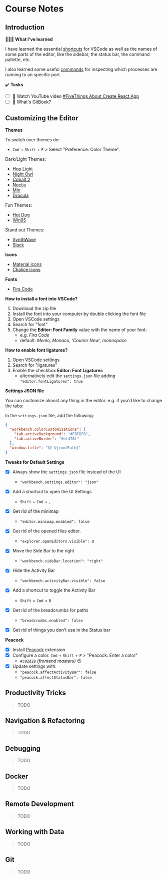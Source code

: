# Course Notes

## Introduction

🙇🏻‍♂️ **What I've learned**
 
 I have learned the essential [shortcuts](./shortcuts.md) for VSCode as well as the names of some parts of the editor, like the sidebar, the status bar, the command pallette, etc.

 I also learned some useful [commands](./commands.md) for inspecting which processes are running to an specific port.

✔️ **Tasks**

- [ ] 👀 Watch YouTube video [#FiveThings About Create React App](https://www.youtube.com/watch?v=9t2GWFegnkQ&ab_channel=MicrosoftDeveloper)
- [ ] 🤔 What's [GitBook](https://www.gitbook.com/)?

## Customizing the Editor

**Themes**

To switch over themes do:

* `Cmd` + `Shift` + `P` > Select "Preference: Color Theme".


Dark/Light Themes:

* [Hop Light](https://marketplace.visualstudio.com/items?itemName=bubersson.theme-hop-light)
* [Night Owl](https://marketplace.visualstudio.com/items?itemName=sdras.night-owl)
* [Cobalt 2](https://marketplace.visualstudio.com/items?itemName=wesbos.theme-cobalt2)
* [Noctis](https://marketplace.visualstudio.com/items?itemName=liviuschera.noctis)
* [Min](https://marketplace.visualstudio.com/items?itemName=miguelsolorio.min-theme)
* [Dracula](https://marketplace.visualstudio.com/items?itemName=dracula-theme.theme-dracula)


Fun Themes:

* [Hot Dog](https://marketplace.visualstudio.com/items?itemName=somekittens.hot-dog-stand)
* [Win95](https://marketplace.visualstudio.com/items?itemName=asilva.win95)

Stand out Themes:

* [SynthWave](https://marketplace.visualstudio.com/items?itemName=RobbOwen.synthwave-vscode)
* [Slack](https://marketplace.visualstudio.com/items?itemName=felipe-mendes.slack-theme)

**Icons**

* [Material icons](https://marketplace.visualstudio.com/items?itemName=PKief.material-icon-theme)
* [Chalice icons](https://marketplace.visualstudio.com/items?itemName=PKief.material-icon-theme)

**Fonts**

* [Fira Code](https://github.com/tonsky/FiraCode)

**How to install a font into VSCode?**

1. Download the zip file
2. Install the font into your computer by double clicking the font file
3. Open VSCode settings
4. Search for "font"
5. Change the **Editor: Font Family** value with the name of your font:
   * e.g. _Fira Code_
   * default: _Menlo, Monaco, 'Courier New', monospace_

**How to enable font ligatures?**

1. Open VSCode settings
2. Search for "ligatures"
3. Enable the checkbox **Editor: Font Ligatures**
   * alternatively edit the `settings.json` file adding `"editor.fontLigatures": true` 

**Settings JSON file**

You can customize almost any thing in the editor. e.g. if you'd like to change the tabs:

In the `settings.json` file, add the following:

```json
{
  "workbench.colorCustomizations": {
    "tab.activeBackground": "#FBFBFB",
    "tab.activeBorder": "#ef476f"
  },
  "window.title": "🐱 ${rootPath}"
}
```

**Tweaks for Default Settings**

- [x] Always show the `settings.json` file instead of the UI
  * `"workbench.settings.editor": "json"`
- [x] Add a shortcut to open the UI Settings
  * `Shift` + `Cmd` + `,`
- [x] Get rid of the minimap
  * `"editor.minimap.enabled": false`
- [x] Get rid of the opened files editor.
  * `"explorer.openEditors.visible": 0`
- [x] Move the Side Bar to the right
  * `"workbench.sideBar.location": "right"`
- [x] Hide the Activity Bar
  * `"workbench.activityBar.visible": false`
- [x] Add a shortcut to toggle the Activity Bar
  * `Shift` + `Cmd` + `B`
- [x] Get rid of the breadcrumbs for paths
  * `"breadcrumbs.enabled": false`
- [x] Get rid of things you don't use in the Status bar


**Peacock**

- [x] Install [Peacock](https://marketplace.visualstudio.com/items?itemName=johnpapa.vscode-peacock) extension
- [x] Configure a color. `Cmd` + `Shift` + `P` > "Peacock: Enter a color"
  * `#c02d28` _(frontend masters)_ 😉
- [x] Update settings with:
  * `"peacock.affectActivityBar": false`
  * `"peacock.affectStatusBar": false`


## Productivity Tricks

> TODO

## Navigation & Refactoring

> TODO

## Debugging

> TODO

## Docker

> TODO

## Remote Development

> TODO

## Working with Data

> TODO

## Git

> TODO
